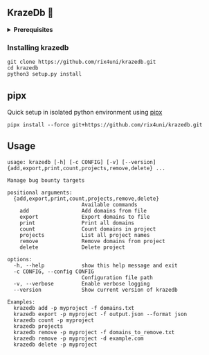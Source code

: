 ## KrazeDb 🎯

<details>
  <summary><b>Prerequisites</b></summary>

You'll need **Redis** installed and running on your system.

### Installing Redis

#### **Linux (Ubuntu/Debian)**
```bash
sudo apt update
sudo apt install redis-server redis-tools

# Start Redis service
sudo systemctl start redis-server
sudo systemctl enable redis-server
```

#### **Linux (RHEL/CentOS/Fedora)**
```bash
sudo dnf install redis
# or for older systems: sudo yum install redis

# Start Redis service
sudo systemctl start redis-server
sudo systemctl enable redis-server
```

#### **Windows**
```powershell
# Using Chocolatey
choco install redis-64

# Or download from: https://github.com/microsoftarchive/redis/releases
# Then run: redis-server.exe
```

#### **macOS**
```bash
brew install redis
brew services start redis
```

### Python Dependencies
```bash
pip install redis
# or
pip install -r requirements.txt
```

## Configuration

### Default Configuration
Create `config.json` for custom Redis settings:
```json
{
  "redis": {
    "host": "localhost",
    "port": 6379,
    "db": 0,
    "max_connections": 10
  },
  "logging": {
    "level": "INFO",
    "format": "%(asctime)s - %(name)s - %(levelname)s - %(message)s"
  }
}
```

### Environment Variables
Override settings with environment variables:
```bash
export REDIS_HOST=my-redis-server
export REDIS_PORT=6380
```
</details>


### Installing krazedb
```
git clone https://github.com/rix4uni/krazedb.git
cd krazedb
python3 setup.py install
```

## pipx
Quick setup in isolated python environment using [pipx](https://pypa.github.io/pipx/)
```
pipx install --force git+https://github.com/rix4uni/krazedb.git
```

## Usage
```
usage: krazedb [-h] [-c CONFIG] [-v] [--version] {add,export,print,count,projects,remove,delete} ...

Manage bug bounty targets

positional arguments:
  {add,export,print,count,projects,remove,delete}
                        Available commands
    add                 Add domains from file
    export              Export domains to file
    print               Print all domains
    count               Count domains in project
    projects            List all project names
    remove              Remove domains from project
    delete              Delete project

options:
  -h, --help            show this help message and exit
  -c CONFIG, --config CONFIG
                        Configuration file path
  -v, --verbose         Enable verbose logging
  --version             Show current version of krazedb

Examples:
  krazedb add -p myproject -f domains.txt
  krazedb export -p myproject -f output.json --format json
  krazedb count -p myproject
  krazedb projects
  krazedb remove -p myproject -f domains_to_remove.txt
  krazedb remove -p myproject -d example.com
  krazedb delete -p myproject
```
